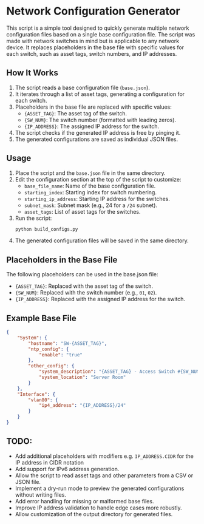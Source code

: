 # Network Configuration Generator

This script is a simple tool designed to quickly generate multiple network configuration files based on a single base configuration file. The script was made with network switches in mind but is applicable to any network device. It replaces placeholders in the base file with specific values for each switch, such as asset tags, switch numbers, and IP addresses.

## How It Works

1. The script reads a base configuration file (`base.json`).
2. It iterates through a list of asset tags, generating a configuration for each switch.
3. Placeholders in the base file are replaced with specific values:
   - `{ASSET_TAG}`: The asset tag of the switch.
   - `{SW_NUM}`: The switch number (formatted with leading zeros).
   - `{IP_ADDRESS}`: The assigned IP address for the switch.
4. The script checks if the generated IP address is free by pinging it.
5. The generated configurations are saved as individual JSON files.

## Usage

1. Place the script and the `base.json` file in the same directory.
2. Edit the configuration section at the top of the script to customize:
   - `base_file_name`: Name of the base configuration file.
   - `starting_index`: Starting index for switch numbering.
   - `starting_ip_address`: Starting IP address for the switches.
   - `subnet_mask`: Subnet mask (e.g., 24 for a `/24` subnet).
   - `asset_tags`: List of asset tags for the switches.
3. Run the script:
   ```bash
   python build_configs.py
   ```
4. The generated configuration files will be saved in the same directory.

## Placeholders in the Base File
The following placeholders can be used in the base.json file:
- `{ASSET_TAG}`: Replaced with the asset tag of the switch.
- `{SW_NUM}`: Replaced with the switch number (e.g., `01`, `02`).
- `{IP_ADDRESS}`: Replaced with the assigned IP address for the switch.

## Example Base File
```json
{
    "System": {
        "hostname": "SW-{ASSET_TAG}",
        "ntp_config": {
            "enable": "true"
        },
        "other_config": {
            "system_description": "{ASSET_TAG} - Access Switch #{SW_NUM}",
            "system_location": "Server Room"
        }
    },
    "Interface": {
        "vlan80": {
            "ip4_address": "{IP_ADDRESS}/24"
        }
    }
}
```

## TODO:
- Add additional placeholders with modifiers e.g. `IP_ADDRESS.CIDR` for the IP address in CIDR notation
- Add support for IPv6 address generation.
- Allow the script to read asset tags and other parameters from a CSV or JSON file.
- Implement a dry-run mode to preview the generated configurations without writing files.
- Add error handling for missing or malformed base files.
- Improve IP address validation to handle edge cases more robustly.
- Allow customization of the output directory for generated files.
